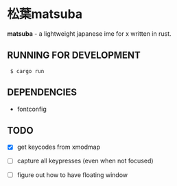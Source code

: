 
# 松葉matsuba

**matsuba** - a lightweight japanese ime for x written in rust.

## RUNNING FOR DEVELOPMENT

```
 $ cargo run
```

## DEPENDENCIES

- fontconfig

## TODO

- [x] get keycodes from xmodmap
- [ ] capture all keypresses (even when not focused)
- [ ] figure out how to have floating window

